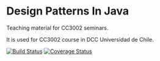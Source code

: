 # Design Patterns In Java

Teaching material for CC3002 seminars.

It is used for CC3002 course in DCC Universidad de Chile.

[![Build Status](https://travis-ci.org/CC3002/DesignPatternsInJava.svg?branch=master)](https://travis-ci.org/CC3002/DesignPatternsInJava)
[![Coverage Status](https://coveralls.io/repos/github/CC3002/DesignPatternsInJava/badge.svg?branch=master)](https://coveralls.io/github/CC3002/DesignPatternsInJava?branch=master)
